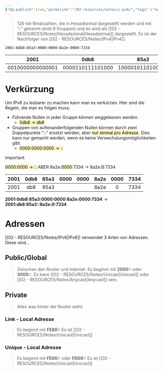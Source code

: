 ```yaml
---
{"dg-publish":true,"permalink":"/02-resources/notes/i-pv6/","tags":["netzwerk/ip/ipv6","prüfungsrelevant"],"noteIcon":"","updated":"2024-07-08T13:19:12.000+02:00"}
---
```


> 128-bit-Binärzahlen, die in Hexadezimal dargestellt werden und mit "**:**" getrennt sind( 8 Gruppen) und es wird als [[02 - RESOURCES/Notes/Hexadezimal\|Hexadezimal]] dargestellt.
 Es ist der Nachfolger von [[02 - RESOURCES/Notes/IPv4\|IPv4]].


	2001:0db8:85a3:0000:0000:8a2e:0000:7334

|       2001       |       0db8       |       85a3       |       0000       |       0000       |       8a2e       |       0370       |       7334       |
| :--------------: | :--------------: | :--------------: | :--------------: | :--------------: | :--------------: | :--------------: | :--------------: |
| 0010000000000001 | 0000110111101000 | 1000010110100011 | 0000000000000000 | 0000000000000000 | 1000101000101110 | 0000001101110000 | 0111001100110100 |

# Verkürzung
Um IPv6 zu lesbarer zu machen kann man es verkürzen.
Hier sind die Regeln, die man es folgen muss:
- Führende Nullen in jeder Gruppe können weggelassen werden. 
	- <mark style="background: #FFF3A3A6;">0db8 -> db8</mark>
- Gruppen von aufeinanderfolgenden Nullen können durch zwei Doppelpunkte "::" ersetzt werden, aber <mark style="background: #FFF3A3A6;">nur einmal pro Adresse</mark>. Dies kann nur gemacht werden, wenn es keine Verwechslungsmöglichkeiten gibt. 
	- <mark style="background: #FFF3A3A6;">0000:0000:0000 -> ::</mark>

>[!important] 
><mark style="background: #FFF3A3A6;">0000:0000 -> ::</mark>
>ABER
> 8a2e:<mark style="background: #FFF3A3A6;">0000</mark>:7334 -> 8a2e:<mark style="background: #FFF3A3A6;">0</mark>:7334


| 2001 | 0db8 | 85a3 | 0000 | 0000 | 8a2e | 0000 | 7334 |
| :--: | :--: | :--: | :--: | :--: | :--: | :--: | :--: |
| 2001 | db8  | 85a3 |      |      | 8a2e |  0   | 7334 |

**2001:0db8:85a3:0000:0000:8a2e:0000:7334**  -> **2001:db8:85a3::8a2e:0:7334**


# Adressen
[[02 - RESOURCES/Notes/IPv6\|IPv6]] verwendet 3 Arten von Adressen. Diese sind...
## Public/Global
> Zwischen den Router und Internet.
> Es beginnt mit **2000::** oder **3000::**.
> Es kann [[02 - RESOURCES/Notes/Unicast\|Unicast]] oder [[02 - RESOURCES/Notes/Anycast\|Anycast]] sein.

## Private
> Alles was hinter der Router steht.
### Link - Local Adresse
> Es beginnt mit **FE80::**
> Es ist [[02 - RESOURCES/Notes/Unicast\|Unicast]]

### Unique - Local Adresse
> Es beginnt mit **FE00::** oder **FD00::**
> Es ist [[02 - RESOURCES/Notes/Unicast\|Unicast]]
